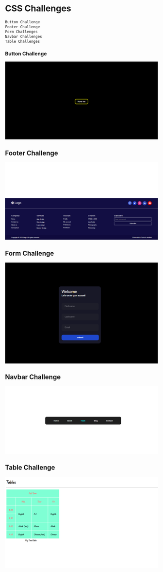 # CSS Challenges
    Button Challenge
    Footer Challenge
    Form Challenges
    Navbar Challenges
    Table Challenges

### Button Challenge
![image](./ButtonChallenges/Challenge_2/iNeuron%20SS.png)

## Footer Challenge
![image](./Footer%20Section/Challenge_2/Screenshot/Footer%202.png)

## Form Challenge
![image](./FormChallenges/Challenge_1/Images/Form%201.png)

## Navbar Challenge
![image](./NavbarChallenges/Challenge_1/images/Navbar.png)

## Table Challenge
![image](./TableChallenges/Challenge_2/images/Table%202%20ss.png)